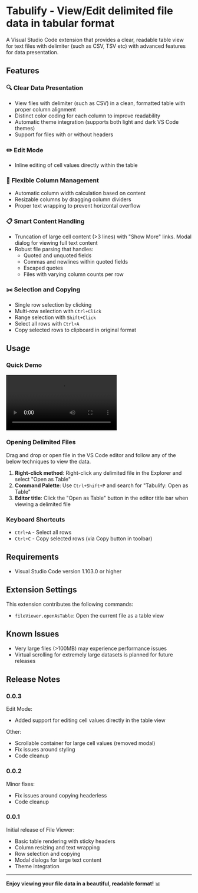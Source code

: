 # Tabulify - View/Edit delimited file data in tabular format

A Visual Studio Code extension that provides a clear, readable table view for text files with delimiter (such as CSV, TSV etc) with advanced features for data presentation.

## Features

### 🔍 **Clear Data Presentation**
- View files with delimiter (such as CSV) in a clean, formatted table with proper column alignment
- Distinct color coding for each column to improve readability
- Automatic theme integration (supports both light and dark VS Code themes)
- Support for files with or without headers

### ✏️ **Edit Mode**
- Inline editing of cell values directly within the table

### 📏 **Flexible Column Management**
- Automatic column width calculation based on content
- Resizable columns by dragging column dividers
- Proper text wrapping to prevent horizontal overflow

### 📋 **Smart Content Handling**
- Truncation of large cell content (>3 lines) with "Show More" links. Modal dialog for viewing full text content
- Robust file parsing that handles:
  - Quoted and unquoted fields
  - Commas and newlines within quoted fields
  - Escaped quotes
  - Files with varying column counts per row

### ✂️ **Selection and Copying**
- Single row selection by clicking
- Multi-row selection with `Ctrl+Click`
- Range selection with `Shift+Click`
- Select all rows with `Ctrl+A`
- Copy selected rows to clipboard in original format

## Usage

### Quick Demo

<video src="./docs/images/demo.mp4" controls="controls" style="max-width: 730px;">
</video>

### Opening Delimited Files

Drag and drop or open file in the VS Code editor and follow any of the below techniques to view the data.

  1. **Right-click method**: Right-click any delimited file in the Explorer and select "Open as Table"
  2. **Command Palette**: Use `Ctrl+Shift+P` and search for "Tabulify: Open as Table"
  3. **Editor title**: Click the "Open as Table" button in the editor title bar when viewing a delimited file

### Keyboard Shortcuts

- `Ctrl+A` - Select all rows
- `Ctrl+C` - Copy selected rows (via Copy button in toolbar)

## Requirements

- Visual Studio Code version 1.103.0 or higher

## Extension Settings

This extension contributes the following commands:

- `fileViewer.openAsTable`: Open the current file as a table view

## Known Issues

- Very large files (>100MB) may experience performance issues
- Virtual scrolling for extremely large datasets is planned for future releases

## Release Notes

### 0.0.3

Edit Mode:
- Added support for editing cell values directly in the table view

Other:
- Scrollable container for large cell values (removed modal)
- Fix issues around styling
- Code cleanup

### 0.0.2

Minor fixes:
- Fix issues around copying headerless
- Code cleanup

### 0.0.1

Initial release of File Viewer:
- Basic table rendering with sticky headers
- Column resizing and text wrapping
- Row selection and copying
- Modal dialogs for large text content
- Theme integration

---

**Enjoy viewing your file data in a beautiful, readable format!** 📊
